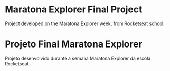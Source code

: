 # Maratona Explorer Final Project
Project developed on the Maratona Explorer week, from Rocketseat school.


# Projeto Final Maratona Explorer
Projeto desenvolvido durante a semana Maratona Explorer da escola Rocketseat.